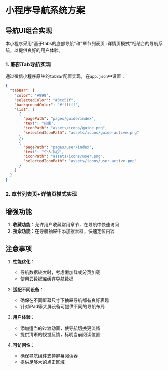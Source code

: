 # 小程序导航系统方案

## 导航UI组合实现

本小程序采用"基于tabs的底部导航"和"章节列表页+详情页模式"相结合的导航系统，以提供良好的用户体验。

### 1. 底部Tab导航实现

通过微信小程序原生的`tabBar`配置实现，在`app.json`中设置：

```json
{
  "tabBar": {
    "color": "#999",
    "selectedColor": "#3cc51f",
    "backgroundColor": "#ffffff",
    "list": [
      {
        "pagePath": "pages/guide/index",
        "text": "指南",
        "iconPath": "assets/icons/guide.png",
        "selectedIconPath": "assets/icons/guide-active.png"
      },
      {
        "pagePath": "pages/user/index",
        "text": "个人中心",
        "iconPath": "assets/icons/user.png",
        "selectedIconPath": "assets/icons/user-active.png"
      }
    ]
  }
}
```

### 2. 章节列表页+详情页模式实现



## 增强功能

1. **收藏功能**：允许用户收藏常用章节，在导航中快速访问
2. **搜索功能**：在导航抽屉中添加搜索框，快速定位内容

## 注意事项

1. **性能优化**：
   - 导航数据较大时，考虑懒加载或分页加载
   - 使用云数据库缓存导航数据

2. **适配不同设备**：
   - 确保在不同屏幕尺寸下抽屉导航都有良好表现
   - 针对iPad等大屏设备可提供不同的导航布局

3. **用户体验**：
   - 添加适当的过渡动画，使导航切换更流畅
   - 提供清晰的视觉反馈，标明当前阅读位置

4. **可访问性**：
   - 确保导航组件支持屏幕阅读器
   - 提供足够大的点击区域